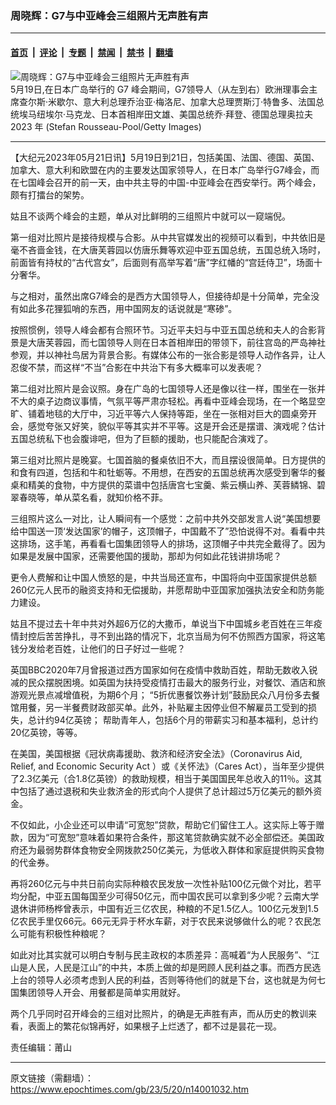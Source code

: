 ### 周晓辉：G7与中亚峰会三组照片无声胜有声

---

#### [首页](../../../..?n14001032) &nbsp;|&nbsp; [评论](../../../../../epoch-comment?n14001032) &nbsp;|&nbsp; [专题](../../../../../epoch-special?n14001032) &nbsp;|&nbsp; [禁闻](../../../../../epoch-news?n14001032) &nbsp;|&nbsp; [禁书](../../../../../books?n14001032) &nbsp;|&nbsp; [翻墙](https://github.com/gfw-breaker/nogfw/blob/master/README.md?n14001032)


<div><img alt="周晓辉：G7与中亚峰会三组照片无声胜有声" class="attachment-djy_600_400 size-djy_600_400 wp-post-image" src="https://i.epochtimes.com/assets/uploads/2023/05/id14000608-GettyImages-1256049910-600x400.jpg"/>
<div class="caption">
 5月19日,在日本广岛举行的 G7 峰会期间，G7领导人（从左到右）欧洲理事会主席查尔斯·米歇尔、意大利总理乔治亚·梅洛尼、加拿大总理贾斯汀·特鲁多、法国总统埃马纽埃尔·马克龙、日本首相岸田文雄、美国总统乔·拜登、德国总理奥拉夫2023 年 (Stefan Rousseau-Pool/Getty Images)
</div></div><hr/><div class="post_content" id="artbody" itemprop="articleBody">
 <!-- article content begin -->
 <p>
  【大纪元2023年05月21日讯】5月19日到21日，包括美国、法国、德国、英国、加拿大、意大利和欧盟在内的主要发达国家领导人，在日本广岛举行G7峰会，而在七国峰会召开的前一天，由中共主导的中国-中亚峰会在西安举行。两个峰会，颇有打擂台的架势。
 </p>
 <p>
  姑且不谈两个峰会的主题，单从对比鲜明的三组照片中就可以一窥端倪。
 </p>
 <p>
  第一组对比照片是接待规模与合影。从中共官媒发出的视频可以看到，中共依旧是毫不吝啬金钱，在大唐芙蓉园以仿唐乐舞等欢迎中亚五国总统，五国总统入场时，前面皆有持杖的“古代宫女”，后面则有高举写着“唐”字红幡的“宫廷侍卫”，场面十分奢华。
 </p>
 <p>
  与之相对，虽然出席G7峰会的是西方大国领导人，但接待却是十分简单，完全没有如此多花狸狐哨的东西，用中国网友的话说就是“寒碜”。
 </p>
 <p>
  按照惯例，领导人峰会都有合照环节。习近平夫妇与中亚五国总统和夫人的合影背景是大唐芙蓉园，而七国领导人则在日本首相岸田的带领下，前往宫岛的严岛神社参观，并以神社鸟居为背景合影。有媒体公布的一张合影是领导人动作各异，让人忍俊不禁，而这样“不当”合影在中共治下有多大概率可以发表呢？
 </p>
 <p>
  第二组对比照片是会议照。身在广岛的七国领导人还是像以往一样，围坐在一张并不大的桌子边商议事情，气氛平等严肃亦轻松。再看中亚峰会现场，在一个略显空旷、铺着地毯的大厅中，习近平等六人保持等距，坐在一张相对巨大的圆桌旁开会，感觉夸张又好笑，貌似平等其实并不平等。这是开会还是摆谱、演戏呢？估计五国总统私下也会腹诽吧，但为了巨额的援助，也只能配合演戏了。
 </p>
 <p>
  第三组对比照片是晚宴。七国首脑的餐桌依旧不大，而且摆设很简单。日方提供的和食有四道，包括和牛和牡蛎等。不用想，在西安的五国总统再次感受到奢华的餐桌和精美的食物，中方提供的菜谱中包括唐宫七宝羹、紫云横山养、芙蓉鳞锦、碧翠春晓等，单从菜名看，就知价格不菲。
 </p>
 <p>
  三组照片这么一对比，让人瞬间有一个感觉：之前中共外交部发言人说“美国想要给中国送一顶‘发达国家’的帽子，这顶帽子，中国戴不了”恐怕说得不对。看看中共这排场，这手笔，再看看七国集团领导人的排场，这顶帽子中共完全戴得了。因为如果是发展中国家，还需要他国的援助，那却为何如此花钱讲排场呢？
 </p>
 <p>
  更令人费解和让中国人愤怒的是，中共当局还宣布，中国将向中亚国家提供总额260亿元人民币的融资支持和无偿援助，并愿帮助中亚国家加强执法安全和防务能力建设。
 </p>
 <p>
  姑且不提过去十年中共对外超6万亿的大撒币，单说当下中国城乡老百姓在三年疫情封控后苦苦挣扎，寻不到出路的情况下，北京当局为何不仿照西方国家，将这笔钱分发给老百姓，让他们的日子好过一些呢？
 </p>
 <p>
  英国BBC2020年7月曾报道过西方国家如何在疫情中救助百姓，帮助无数收入锐减的民众摆脱困境。如英国为扶持受疫情打击最大的服务行业，对餐饮、酒店和旅游观光景点减增值税，为期6个月； “5折优惠餐饮券计划”鼓励民众八月份多去餐馆用餐，另一半餐费财政部买单。此外，补贴雇主因停业但不解雇员工受到的损失，总计约94亿英镑； 帮助青年人，包括6个月的带薪实习和基本福利，总计约20亿英镑，等等。
 </p>
 <p>
  在美国，美国根据《冠状病毒援助、救济和经济安全法》（Coronavirus Aid, Relief, and Economic Security Act ）或《关怀法》（Cares Act），当年至少提供了2.3亿美元（合1.8亿英镑）的救助规模，相当于美国国民年总收入的11％。这其中包括了通过退税和失业救济金的形式向个人提供了总计超过5万亿美元的额外资金。
 </p>
 <p>
  不仅如此，小企业还可以申请“可宽恕”贷款，帮助它们留住工人。这实际上等于赠款，因为“可宽恕”意味着如果符合条件，那这笔贷款确实就不必全部偿还。美国政府还为最弱势群体食物安全网拨款250亿美元，为低收入群体和家庭提供购买食物的代金券。
 </p>
 <p>
  再将260亿元与中共日前向实际种粮农民发放一次性补贴100亿元做个对比，若平均分配，中亚五国每国至少可得50亿元，而中国农民可以拿到多少呢？云南大学退休讲师杨桦曾表示，中国有近三亿农民，种粮的不足1.5亿人。100亿元发到1.5亿农民手里仅66元。66元无异于杯水车薪，对于农民来说够做什么的呢？农民怎么可能有积极性种粮呢？
 </p>
 <p>
  如此对比其实就可以明白专制与民主政权的本质差异：高喊着“为人民服务”、“江山是人民，人民是江山”的中共，本质上做的却是罔顾人民利益之事。而西方民选上台的领导人必须考虑到人民的利益，否则等待他们的就是下台，这也就是为何七国集团领导人开会、用餐都是简单实用就好。
 </p>
 <p>
  两个几乎同时召开峰会的三组对比照片，的确是无声胜有声，而从历史的教训来看，表面上的繁花似锦再好，如果根子上烂透了，都不过是昙花一现。
 </p>
 <p>
  责任编辑：莆山
 </p>
 <!-- article content end -->
 <div id="below_article_ad">
 </div>
</div>


---

原文链接（需翻墙）：https://www.epochtimes.com/gb/23/5/20/n14001032.htm